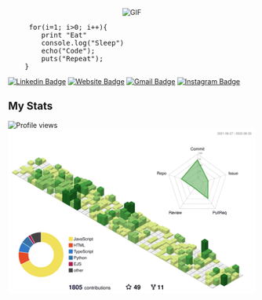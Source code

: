 
<div style="display:flex"><img style="margin:auto" alt="GIF" src="https://c.tenor.com/41I-iMyClCgAAAAd/programmer-programming.gif" /></div>
<pre>
     for(i=1; i>0; i++){
        print "Eat"
        console.log("Sleep")
        echo("Code");
        puts("Repeat");
    }
</pre>

[![Linkedin Badge](https://img.shields.io/badge/-RishabhLinkedIn-blue?style=flat&logo=Linkedin&logoColor=white&link=https://www.linkedin.com/in/rishabhh-singh/)](https://www.linkedin.com/in/rishabhh-singh/)
[![Website Badge](https://img.shields.io/badge/-RishabhWeb-47CCCC?style=flat&logo=Google-Chrome&logoColor=white&link=http://rishabhsingh-dev.me/)](http://rishabhsingh-dev.me/)
[![Gmail Badge](https://img.shields.io/badge/-ris8645208-c14438?style=flat&logo=Gmail&logoColor=white&link=mailto:ris8645208@gmail.com)](mailto:ris8645208@gmail.com)
[![Instagram Badge](https://img.shields.io/badge/-@thefrontendrish-purple?style=flat&logo=instagram&logoColor=white&link=https://www.instagram.com/thefrontendrish/)](https://www.instagram.com/thefrontendrish/)

## My Stats ##
![Profile views](https://gpvc.arturio.dev/thisisrishabh22)
![thisisrishabh22 stats](./profile-3d-contrib/profile-green-animate.svg)

